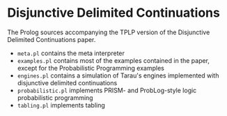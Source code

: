 # Disjunctive Delimited Continuations

The Prolog sources accompanying the TPLP version of the Disjunctive Delimited Continuations paper.

* `meta.pl` contains the meta interpreter
* `examples.pl` contains most of the examples contained in the paper, except for the Probabilistic Programming examples
* `engines.pl` contains a simulation of Tarau's engines implemented with disjunctive delimited continuations
* `probabilistic.pl` implements PRISM- and ProbLog-style logic probabilistic programming
* `tabling.pl` implements tabling
